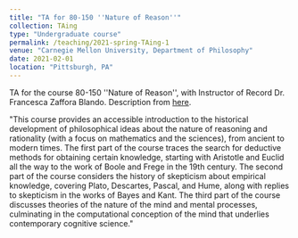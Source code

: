 ```yaml
---
title: "TA for 80-150 ''Nature of Reason''"
collection: TAing
type: "Undergraduate course"
permalink: /teaching/2021-spring-TAing-1
venue: "Carnegie Mellon University, Department of Philosophy"
date: 2021-02-01
location: "Pittsburgh, PA"
---
```


TA for the course 80-150 ''Nature of Reason'', with Instructor of Record Dr. Francesca Zaffora Blando. Description from [here](http://coursecatalog.web.cmu.edu/schools-colleges/dietrichcollegeofhumanitiesandsocialsciences/departmentofphilosophy/courses/).

"This course provides an accessible introduction to the historical development of philosophical ideas about the nature of reasoning and rationality (with a focus on mathematics and the sciences), from ancient to modern times. The first part of the course traces the search for deductive methods for obtaining certain knowledge, starting with Aristotle and Euclid all the way to the work of Boole and Frege in the 19th century. The second part of the course considers the history of skepticism about empirical knowledge, covering Plato, Descartes, Pascal, and Hume, along with replies to skepticism in the works of Bayes and Kant. The third part of the course discusses theories of the nature of the mind and mental processes, culminating in the computational conception of the mind that underlies contemporary cognitive science."
